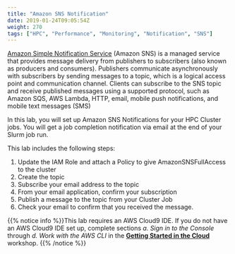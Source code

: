 ```yaml
---
title: "Amazon SNS Notification"
date: 2019-01-24T09:05:54Z
weight: 270
tags: ["HPC", "Performance", "Monitoring", "Notification", "SNS"]
---
```



[Amazon Simple Notification Service](https://aws.amazon.com/sns/) (Amazon SNS) is a managed service that provides message delivery from publishers to subscribers (also known as producers and consumers). Publishers communicate asynchronously with subscribers by sending messages to a topic, which is a logical access point and communication channel. Clients can subscribe to the SNS topic and receive published messages using a supported protocol, such as Amazon SQS, AWS Lambda, HTTP, email, mobile push notifications, and mobile text messages (SMS)


In this lab, you will set up Amazon SNS Notifications for your HPC Cluster jobs. You will get a job completion notification via email at the end of your Slurm job run. 

This lab includes the following steps:

  1. Update the IAM Role and attach a Policy to give AmazonSNSFullAccess to the cluster
  2. Create the topic
  3. Subscribe your email address to the topic
  4. From your email application, confirm your subscription
  5. Publish a message to the topic from your Cluster Job
  6. Check your email to confirm that you received the message.

{{% notice info %}}This lab requires an AWS Cloud9 IDE. If you do not have an AWS Cloud9 IDE set up, complete sections *a. Sign in to the Console* through *d. Work with the AWS CLI* in the [**Getting Started in the Cloud**](/02-aws-getting-started.html) workshop. 
{{% /notice %}}
